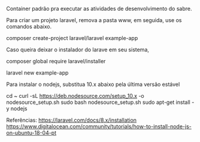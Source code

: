 Container padrão pra executar as atividades de desenvolvimento do sabre.

Para criar um projeto laravel, remova a pasta www, em seguida, use os comandos abaixo.

composer create-project laravel/laravel example-app

Caso queira deixar o instalador do larave em seu sistema, 

composer global require laravel/installer

laravel new example-app

Para instalar o nodejs, substitua 10.x abaixo pela última versão estável

cd ~
curl -sL https://deb.nodesource.com/setup_10.x -o nodesource_setup.sh
sudo bash nodesource_setup.sh
sudo apt-get install -y nodejs

Referências:
https://laravel.com/docs/8.x/installation
https://www.digitalocean.com/community/tutorials/how-to-install-node-js-on-ubuntu-18-04-pt
